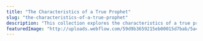 ```yaml
---
title: "The Characteristics of a True Prophet"
slug: "the-characteristics-of-a-true-prophet"
description: "This collection explores the characteristics of a true prophet"
featuredImage: "http://uploads.webflow.com/59d9b3659215eb00015d7bab/5a4f262743b1600001dc1f0a_jazmin-quaynor-35845.jpg"
---
```

